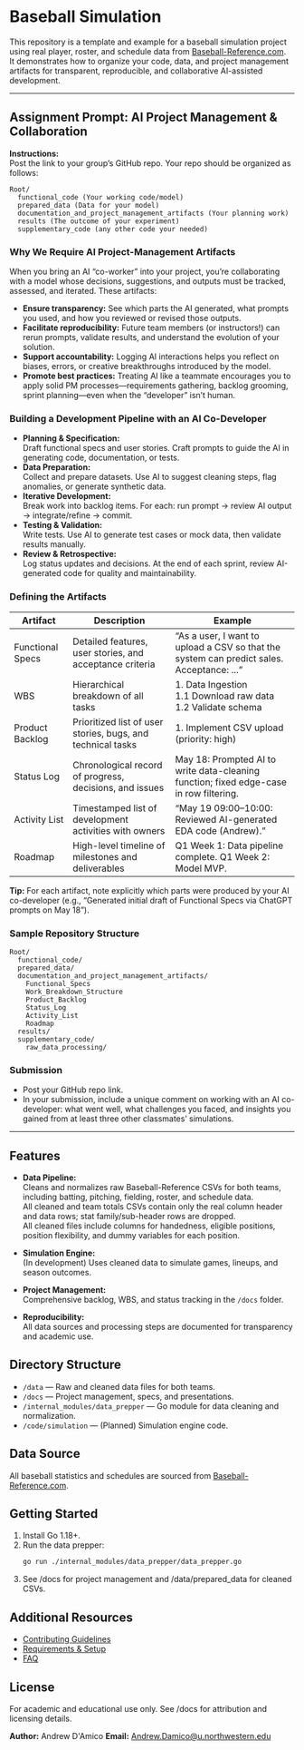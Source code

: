# Baseball Simulation

This repository is a template and example for a baseball simulation project using real player, roster, and schedule data from [Baseball-Reference.com](https://www.baseball-reference.com/).  
It demonstrates how to organize your code, data, and project management artifacts for transparent, reproducible, and collaborative AI-assisted development.

---

## Assignment Prompt: AI Project Management & Collaboration

**Instructions:**  
Post the link to your group’s GitHub repo. Your repo should be organized as follows:

```
Root/  
  functional_code (Your working code/model)
  prepared_data (Data for your model)
  documentation_and_project_management_artifacts (Your planning work)
  results (The outcome of your experiment)
  supplementary_code (any other code your needed)
```


### Why We Require AI Project-Management Artifacts

When you bring an AI “co-worker” into your project, you’re collaborating with a model whose decisions, suggestions, and outputs must be tracked, assessed, and iterated. These artifacts:

- **Ensure transparency:** See which parts the AI generated, what prompts you used, and how you reviewed or revised those outputs.
- **Facilitate reproducibility:** Future team members (or instructors!) can rerun prompts, validate results, and understand the evolution of your solution.
- **Support accountability:** Logging AI interactions helps you reflect on biases, errors, or creative breakthroughs introduced by the model.
- **Promote best practices:** Treating AI like a teammate encourages you to apply solid PM processes—requirements gathering, backlog grooming, sprint planning—even when the “developer” isn’t human.

### Building a Development Pipeline with an AI Co-Developer

- **Planning & Specification:**  
  Draft functional specs and user stories. Craft prompts to guide the AI in generating code, documentation, or tests.
- **Data Preparation:**  
  Collect and prepare datasets. Use AI to suggest cleaning steps, flag anomalies, or generate synthetic data.
- **Iterative Development:**  
  Break work into backlog items. For each: run prompt → review AI output → integrate/refine → commit.
- **Testing & Validation:**  
  Write tests. Use AI to generate test cases or mock data, then validate results manually.
- **Review & Retrospective:**  
  Log status updates and decisions. At the end of each sprint, review AI-generated code for quality and maintainability.

### Defining the Artifacts

| Artifact         | Description                                                                 | Example                                                                                           |
|------------------|-----------------------------------------------------------------------------|---------------------------------------------------------------------------------------------------|
| Functional Specs | Detailed features, user stories, and acceptance criteria                    | “As a user, I want to upload a CSV so that the system can predict sales. Acceptance: ...”         |
| WBS              | Hierarchical breakdown of all tasks                                         | 1. Data Ingestion<br>1.1 Download raw data<br>1.2 Validate schema                                 |
| Product Backlog  | Prioritized list of user stories, bugs, and technical tasks                 | 1. Implement CSV upload (priority: high)                                                          |
| Status Log       | Chronological record of progress, decisions, and issues                     | May 18: Prompted AI to write data-cleaning function; fixed edge-case in row filtering.            |
| Activity List    | Timestamped list of development activities with owners                      | “May 19 09:00–10:00: Reviewed AI-generated EDA code (Andrew).”                                   |
| Roadmap          | High-level timeline of milestones and deliverables                          | Q1 Week 1: Data pipeline complete. Q1 Week 2: Model MVP.                                          |

**Tip:** For each artifact, note explicitly which parts were produced by your AI co-developer (e.g., “Generated initial draft of Functional Specs via ChatGPT prompts on May 18”).

### Sample Repository Structure

```
Root/  
  functional_code/  
  prepared_data/  
  documentation_and_project_management_artifacts/  
    Functional_Specs  
    Work_Breakdown_Structure  
    Product_Backlog  
    Status_Log  
    Activity_List  
    Roadmap  
  results/  
  supplementary_code/  
    raw_data_processing/  
```



### Submission

- Post your GitHub repo link.
- In your submission, include a unique comment on working with an AI co-developer: what went well, what challenges you faced, and insights you gained from at least three other classmates’ simulations.

---

## Features

- **Data Pipeline:**  
  Cleans and normalizes raw Baseball-Reference CSVs for both teams, including batting, pitching, fielding, roster, and schedule data.  
  All cleaned and team totals CSVs contain only the real column header and data rows; stat family/sub-header rows are dropped.  
  All cleaned files include columns for handedness, eligible positions, position flexibility, and dummy variables for each position.

- **Simulation Engine:**  
  (In development) Uses cleaned data to simulate games, lineups, and season outcomes.

- **Project Management:**  
  Comprehensive backlog, WBS, and status tracking in the `/docs` folder.

- **Reproducibility:**  
  All data sources and processing steps are documented for transparency and academic use.

## Directory Structure

- `/data` — Raw and cleaned data files for both teams.
- `/docs` — Project management, specs, and presentations.
- `/internal_modules/data_prepper` — Go module for data cleaning and normalization.
- `/code/simulation` — (Planned) Simulation engine code.

## Data Source

All baseball statistics and schedules are sourced from [Baseball-Reference.com](https://www.baseball-reference.com/).

## Getting Started

1. Install Go 1.18+.
2. Run the data prepper:
   ```sh
   go run ./internal_modules/data_prepper/data_prepper.go
   ```
3. See /docs for project management and /data/prepared_data for cleaned CSVs.

## Additional Resources

- [Contributing Guidelines](contributing.md)
- [Requirements & Setup](docs/requirements.md)
- [FAQ](docs/FAQ.md)

## License
For academic and educational use only.
See /docs for attribution and licensing details.

**Author:** Andrew D'Amico
**Email:** Andrew.Damico@u.northwestern.edu

